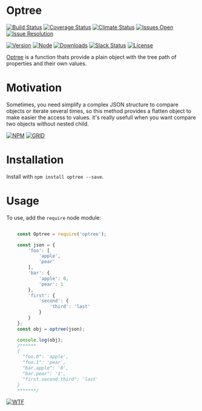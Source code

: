 # Optree

[![Build Status][travis-badge]][travis-url]
[![Coverage Status][coverage-badge]][coverage-url]
[![Climate Status][codeclimate-badge]][codeclimate-url]
[![Issues Open][issues-open-badge]][issues-url]
[![Issue Resolution][issues-reso-badge]][issues-url]

[![Version][version-badge]][npm-url]
[![Node][node-badge]][npm-url]
[![Downloads][downloads-badge]][npm-url]
[![Slack Status][slack-badge]][slack-url]
[![License][license-badge]][license-url]

[Optree][site-url] is a function thats provide a plain object with the tree path of properties and their own values.

Motivation
==========

Sometimes, you need simplify a complex JSON structure to compare objects or iterate several times, so this method provides a flatten object to make easier the access to values.
it's really usefull when you want compare two objects without nested child.

[![NPM][npm-img]][npm-url]
[![GRID][coverage-img]][coverage-url]

Installation
============

Install with `npm install optree --save`.

Usage
=====

To use, add the `require` node module:

```JavaScript

    const Optree = require('optree');

    const json = {
        'foo': [
            'apple',
            'pear'
        ],
        'bar': {
            'apple': 0,
            'pear': 1
        },
        'first': {
            'second': {
                'third': 'last'
            }
        }
    };
    const obj = optree(json);

    console.log(obj);
    /******
    {
      "foo.0": 'apple',
      "foo.1": 'pear',
      "bar.apple": '0',
      "bar.pear": '1',
      "first.second.third": 'last'
    }
    *******/

```

[![WTF][wtfpl-img]][wtfpl-url]

[site-url]: http://optree.rubeniskov.com

[npm-url]: https://www.npmjs.com/package/optree
[npm-img]: https://nodei.co/npm/optree.png?downloads=true

[travis-url]: https://travis-ci.org/rubeniskov/optree?branch=master
[travis-badge]: https://travis-ci.org/rubeniskov/optree.svg

[license-url]: LICENSE
[license-badge]: https://img.shields.io/badge/license-WTFPL-blue.svg

[codeclimate-url]: https://codeclimate.com/github/rubeniskov/optree
[codeclimate-badge]: https://codeclimate.com/github/rubeniskov/optree/badges/gpa.svg

[coverage-url]: https://codecov.io/github/rubeniskov/optree
[coverage-img]: https://codecov.io/gh/rubeniskov/optree/branch/master/graphs/icicle.svg?width=400&height=72
[coverage-badge]: https://img.shields.io/codecov/c/github/rubeniskov/optree.svg

[slack-url]: http://slack.rubeniskov.com/
[slack-badge]: http://slack.rubeniskov.com/badge.svg

[version-badge]: https://img.shields.io/npm/v/optree.svg
[downloads-badge]: https://img.shields.io/npm/dm/optree.svg
[node-badge]: https://img.shields.io/node/v/optree.svg

[issues-url]: https://github.com/rubeniskov/optree/issues
[issues-open-badge]: http://isitmaintained.com/badge/open/rubeniskov/optree.svg
[issues-reso-badge]: http://isitmaintained.com/badge/resolution/rubeniskov/optree.svg

[wtfpl-url]: http://www.wtfpl.net/
[wtfpl-img]: http://www.wtfpl.net/wp-content/uploads/2012/12/wtfpl.svg
